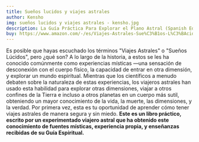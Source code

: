 ```yaml
---
title: Sueños lucidos y viajes astrales
author: Kensho
img: sueños lucidos y viajes astrales - kensho.jpg
description: La Guía Práctica Para Explorar el Plano Astral (Spanish Edition)
buy: https://www.amazon.com/-/es/Viajes-Astrales-Sue%C3%B1os-L%C3%BAcidos-Pr%C3%A1ctica/dp/1723990620
---
```


Es posible que hayas escuchado los términos "Viajes Astrales" o "Sueños Lúcidos", pero ¿qué son? A lo largo de la historia, a estos se les ha conocido comúnmente como experiencias místicas —una sensación de desconexión con el cuerpo físico, la capacidad de entrar en otra dimensión, y explorar un mundo espiritual. Mientras que los científicos a menudo debaten sobre la naturaleza de estas experiencias, los viajeros astrales han usado esta habilidad para explorar otras dimensiones, viajar a otros confines de la Tierra e incluso a otros planetas en un cuerpo más sutil, obteniendo un mayor conocimiento de la vida, la muerte, las dimensiones, y la verdad. Por primera vez, esta es tu oportunidad de aprender cómo tener viajes astrales de manera segura y sin miedo. **Este es un libro práctico, escrito por un experimentado viajero astral que ha obtenido este conocimiento de fuentes místicas, experiencia propia, y enseñanzas recibidas de su Guía Espiritual.**

